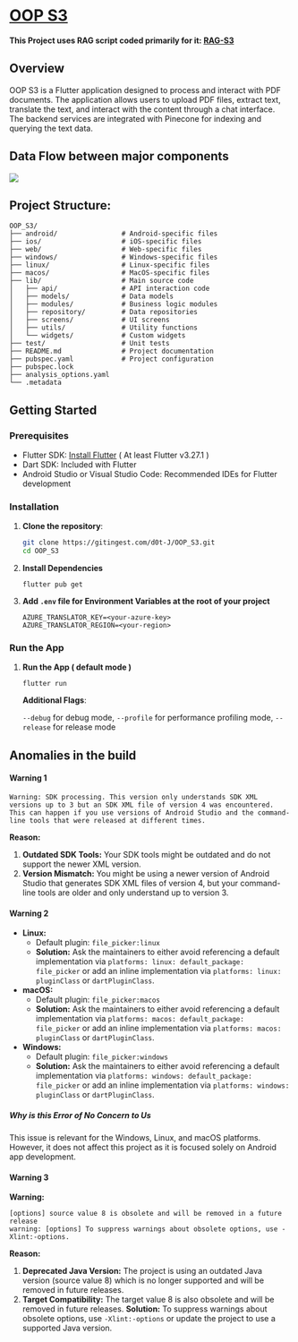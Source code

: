 # [OOP S3](https://gitingest.com/d0t-J/OOP_S3)
**This Project uses RAG script coded primarily for it: [RAG-S3](https://github.com/d0t-J/Rag-S3)**

## Overview

OOP S3 is a Flutter application designed to process and interact with PDF documents. The application allows users to upload PDF files, extract text, translate the text, and interact with the content through a chat interface. The backend services are integrated with Pinecone for indexing and querying the text data.

## Data Flow between major components

[![](https://mermaid.ink/img/pako:eNqNVE1z2jAQ_Ss7uiSdgTTYCQQfOgM2TTjQ0nz0UJzpqPYCntqSR5I7IcB_70rGOCmX-uKV9N7T29VKW5bIFFnAVoqXa3iMYgH0jRYxK9Plz6rMJU8vUq5MAGWW_P6c5Xj-IWbP0O1-2tkRzLlZ72B8YKwxL1EFgC9G8cQ80t_ha92xo30tTVZkr5h-DHPkAlOwsB2EpEEsoXNuMIBj-I9I6EQm9QZH8mg-7S1Gr5VCeDwQpYIHVH-yBA9Mi3HkBnFkR4v70S1MRYovYCTMM4GJFA0vcqSYzbniBRpUOogZRDKpChQGplHnQP1CyzuYLMI1p2lByCVPEL5VqDYwVzJBrTOxOshOnOyTRlUjXBIeFSGstJGFHcE9krCCc8VXXe2DFKqeSGTRVsTSnNY96lIKbT28Lbg7pxkannLDd3C7aM82gLMlrVrjZ-9sjaWBRk7v4K7O6SFRiKJxNaN0-Ar1gXjX5tOsHI3o6lfdYjF7mkIoCxKm2umY1esujTactOFtHdKOdXCi19YVZjKtcnwnOm7DsA2jN6IngtRaqATPbV3fG_yPHmvOY3FyiM8ne9Z95VrHuv-OCenZi9H2tBcL1mEFqoJnKd3TrWXSNVljgTELKExxyavcWJ97gvLKyIeNSFhgVIUdpmS1WrNgyXNNo6qkFsAo45Rr0UBKLn5IeRximpGNWf0uuOfBQViwZS8s6Pq9C__6Zuj3r7zLgd8bev0O29B8rze86F_7Xs-_7A-G3tXwZt9hr06XGP7w0kK9vu8P9n8By5Vlvg?type=png)](https://mermaid.live/edit#pako:eNqNVE1z2jAQ_Ss7uiSdgTTYCQQfOgM2TTjQ0nz0UJzpqPYCntqSR5I7IcB_70rGOCmX-uKV9N7T29VKW5bIFFnAVoqXa3iMYgH0jRYxK9Plz6rMJU8vUq5MAGWW_P6c5Xj-IWbP0O1-2tkRzLlZ72B8YKwxL1EFgC9G8cQ80t_ha92xo30tTVZkr5h-DHPkAlOwsB2EpEEsoXNuMIBj-I9I6EQm9QZH8mg-7S1Gr5VCeDwQpYIHVH-yBA9Mi3HkBnFkR4v70S1MRYovYCTMM4GJFA0vcqSYzbniBRpUOogZRDKpChQGplHnQP1CyzuYLMI1p2lByCVPEL5VqDYwVzJBrTOxOshOnOyTRlUjXBIeFSGstJGFHcE9krCCc8VXXe2DFKqeSGTRVsTSnNY96lIKbT28Lbg7pxkannLDd3C7aM82gLMlrVrjZ-9sjaWBRk7v4K7O6SFRiKJxNaN0-Ar1gXjX5tOsHI3o6lfdYjF7mkIoCxKm2umY1esujTactOFtHdKOdXCi19YVZjKtcnwnOm7DsA2jN6IngtRaqATPbV3fG_yPHmvOY3FyiM8ne9Z95VrHuv-OCenZi9H2tBcL1mEFqoJnKd3TrWXSNVljgTELKExxyavcWJ97gvLKyIeNSFhgVIUdpmS1WrNgyXNNo6qkFsAo45Rr0UBKLn5IeRximpGNWf0uuOfBQViwZS8s6Pq9C__6Zuj3r7zLgd8bev0O29B8rze86F_7Xs-_7A-G3tXwZt9hr06XGP7w0kK9vu8P9n8By5Vlvg)

## Project Structure:

```
OOP_S3/
├── android/                # Android-specific files
├── ios/                    # iOS-specific files
├── web/                    # Web-specific files
├── windows/                # Windows-specific files
├── linux/                  # Linux-specific files
├── macos/                  # MacOS-specific files
├── lib/                    # Main source code
│   ├── api/                # API interaction code
│   ├── models/             # Data models
│   ├── modules/            # Business logic modules
│   ├── repository/         # Data repositories
│   ├── screens/            # UI screens
│   ├── utils/              # Utility functions
│   └── widgets/            # Custom widgets
├── test/                   # Unit tests
├── README.md               # Project documentation
├── pubspec.yaml            # Project configuration
├── pubspec.lock
├── analysis_options.yaml
└── .metadata
```

## Getting Started

### Prerequisites

-   Flutter SDK: [Install Flutter](https://flutter.dev/docs/get-started/install) ( At least Flutter v3.27.1 )
-   Dart SDK: Included with Flutter
-   Android Studio or Visual Studio Code: Recommended IDEs for Flutter development

### Installation

1. **Clone the repository**:

    ```sh
    git clone https://gitingest.com/d0t-J/OOP_S3.git
    cd OOP_S3
    ```

2. **Install Dependencies**

    ```
    flutter pub get
    ```

3. **Add `.env` file for Environment Variables at the root of your project**

    ```
    AZURE_TRANSLATOR_KEY=<your-azure-key>
    AZURE_TRANSLATOR_REGION=<your-region>
    ```

### Run the App

1. **Run the App ( default mode )**

    ```
    flutter run
    ```

    **Additional Flags**:<br>

    `--debug` for debug mode,
    `--profile` for performance profiling mode,
    `--release` for release mode

## Anomalies in the build

#### Warning 1

```
Warning: SDK processing. This version only understands SDK XML versions up to 3 but an SDK XML file of version 4 was encountered. This can happen if you use versions of Android Studio and the command-line tools that were released at different times.
```

**Reason:**

1. **Outdated SDK Tools:** Your SDK tools might be outdated and do not support the newer XML version.
2. **Version Mismatch:** You might be using a newer version of Android Studio that generates SDK XML files of version 4, but your command-line tools are older and only understand up to version 3.

#### Warning 2

-   **Linux:**
    -   Default plugin: `file_picker:linux`
    -   **Solution:** Ask the maintainers to either avoid referencing a default implementation via `platforms: linux: default_package: file_picker` or add an inline implementation via `platforms: linux: pluginClass` or `dartPluginClass`.
-   **macOS:**
    -   Default plugin: `file_picker:macos`
    -   **Solution:** Ask the maintainers to either avoid referencing a default implementation via `platforms: macos: default_package: file_picker` or add an inline implementation via `platforms: macos: pluginClass` or `dartPluginClass`.
-   **Windows:**
    -   Default plugin: `file_picker:windows`
    -   **Solution:** Ask the maintainers to either avoid referencing a default implementation via `platforms: windows: default_package: file_picker` or add an inline implementation via `platforms: windows: pluginClass` or `dartPluginClass`.

##### Why is this Error of No Concern to Us

This issue is relevant for the Windows, Linux, and macOS platforms. However, it does not affect this project as it is focused solely on Android app development.

#### Warning 3

**Warning:**

```
[options] source value 8 is obsolete and will be removed in a future release
warning: [options] To suppress warnings about obsolete options, use -Xlint:-options.
```

**Reason:**

1. **Deprecated Java Version:** The project is using an outdated Java version (source value 8) which is no longer supported and will be removed in future releases.
2. **Target Compatibility:** The target value 8 is also obsolete and will be removed in future releases.
   **Solution:** To suppress warnings about obsolete options, use `-Xlint:-options` or update the project to use a supported Java version.
